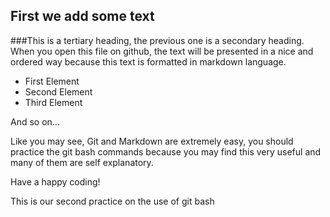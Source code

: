 ## First we add some text
###This is a tertiary heading, the previous one is a secondary heading.
When you open this file on github, the text will be presented in a nice and ordered way because this text is formatted in markdown language.
* First Element
* Second Element
* Third Element

And so on...

Like you may see, Git and Markdown are extremely easy, you should practice the git bash commands because you may find this very useful and many of them are self explanatory.

Have a happy coding!

This is our second practice on the use of git bash